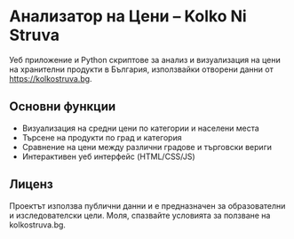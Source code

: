 
# Анализатор на Цени – Kolko Ni Struva

Уеб приложение и Python скриптове за анализ и визуализация на цени на хранителни продукти в България, използвайки отворени данни от https://kolkostruva.bg.

## Основни функции

- Визуализация на средни цени по категории и населени места
- Търсене на продукти по град и категория
- Сравнение на цени между различни градове и търговски вериги
- Интерактивен уеб интерфейс (HTML/CSS/JS)


## Лиценз

Проектът използва публични данни и е предназначен за образователни и изследователски цели. Моля, спазвайте условията за ползване на kolkostruva.bg.